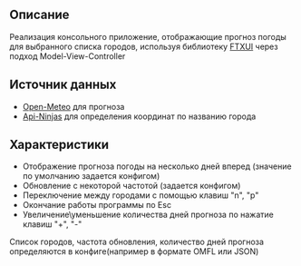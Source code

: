 ## Описание

Реализация консольного приложение, отображающие прогноз погоды для выбранного списка городов, используя библиотеку [FTXUI](https://github.com/ArthurSonzogni/FTXUI) через подход Model-View-Controller

## Источник данных

- [Open-Meteo](https://open-meteo.com/en/docs#latitude=59.94&longitude=30.31&hourly=temperature_2m&forecast_days=16) для прогноза
- [Api-Ninjas](https://api-ninjas.com/api/city) для определения координат по названию города

## Характеристики

 - Отображение прогноза погоды на несколько дней вперед (значение по умолчанию задается конфигом)
 - Обновление с некоторой частотой (задается конфигом)
 - Переключение между городами с помощью клавиш "n", "p"
 - Окончание работы программы по Esc
 - Увеличение\уменьшение количества дней прогноза по нажатие клавиш "+", "-"

Список городов, частота обновления, количество дней прогноза определяются в конфиге(например в формате OMFL или JSON)










